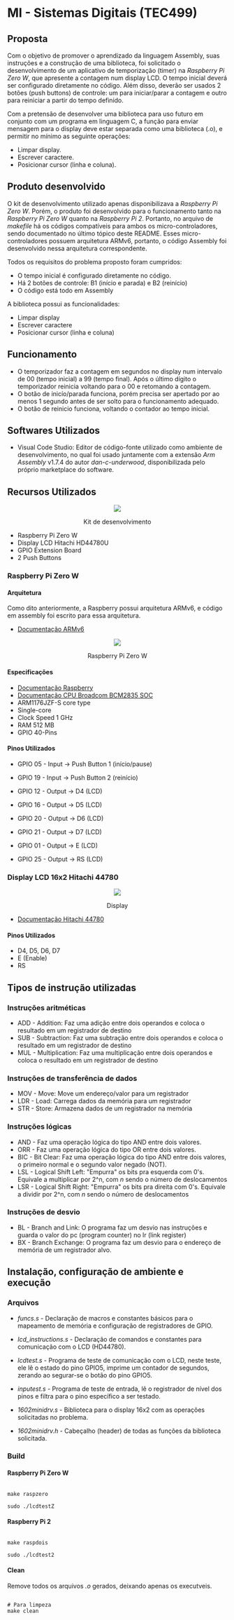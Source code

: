 # MI - Sistemas Digitais (TEC499)

## Proposta
Com o objetivo de promover o aprendizado da linguagem Assembly, suas instruções e a construção de uma biblioteca, foi solicitado
o desenvolvimento de um aplicativo de temporização (timer) na *Raspberry Pi Zero W*, que apresente a contagem num
display LCD. O tempo inicial deverá ser configurado diretamente no código. Além disso,
deverão ser usados 2 botões (push buttons) de controle: um para iniciar/parar a contagem e outro para reiniciar
a partir do tempo definido.

Com a pretensão de desenvolver uma biblioteca para uso futuro em conjunto com um
programa em linguagem C, a função para enviar mensagem para o display deve estar
separada como uma biblioteca (.o), e permitir no mínimo as seguinte operações:
- Limpar display.
- Escrever caractere.
- Posicionar cursor (linha e coluna).

## Produto desenvolvido
O kit de desenvolvimento utilizado apenas disponibilizava a *Raspberry Pi Zero W*. Porém, o produto foi desenvolvido para o funcionamento tanto na *Raspberry Pi Zero W* quanto na *Raspberry Pi 2*. Portanto, no arquivo de *makefile* há os códigos compatíveis para ambos os micro-controladores, sendo documentado no último tópico deste README. 
Esses micro-controladores possuem arquitetura ARMv6, portanto, o código Assembly foi desenvolvido nessa arquitetura correspondente.

Todos os requisitos do problema proposto foram cumpridos:
- O tempo inicial é configurado diretamente no código.
- Há 2 botões de controle: B1 (início e parada) e B2 (reinício)
- O código está todo em Assembly

A biblioteca possui as funcionalidades:
- Limpar display
- Escrever caractere
- Posicionar cursor (linha e coluna)

## Funcionamento
- O temporizador faz a contagem em segundos no display num intervalo de 00 (tempo inicial) a 99 (tempo final). Após o último dígito o temporizador reinicia voltando para o 00 e retomando a contagem.
- O botão de inicío/parada funciona, porém precisa ser apertado por ao menos 1 segundo antes de ser solto para o funcionamento adequado.
- O botão de reinicio funciona, voltando o contador ao tempo inicial.

## Softwares Utilizados
- Visual Code Studio: Editor de código-fonte utilizado como ambiente de desenvolvimento, no qual foi usado juntamente com a extensão *Arm Assembly* v1.7.4 do autor *dan-c-underwood*, disponibilizada pelo próprio marketplace do software.

## Recursos Utilizados
<div id="image11" style="display: inline_block" align="center">
		<img src="/protoboard.jpg"/><br>
		<p>
		Kit de desenvolvimento
		</p>
	</div>

- Raspberry Pi Zero W
- Display LCD Hitachi HD44780U
- GPIO Extension Board
- 2 Push Buttons

### Raspberry Pi Zero W

#### Arquitetura
Como dito anteriormente, a Raspberry possui arquitetura ARMv6, e código em assembly foi escrito para essa arquitetura.
- [Documentação ARMv6](https://developer.arm.com/documentation/ddi0419/c/)

<div id="image11" style="display: inline_block" align="center">
		<img src="/raspberry.jpg"/><br>
		<p>
		Raspberry Pi Zero W
		</p>
	</div>


#### Especificações
- [Documentação Raspberry](https://www.raspberrypi.com/documentation/)
- [Documentação CPU Broadcom BCM2835 SOC](https://www.raspberrypi.org/app/uploads/2012/02/BCM2835-ARM-Peripherals.pdf)
- ARM1176JZF-S core type
- Single-core
- Clock Speed 1 GHz
- RAM 512 MB
- GPIO 40-Pins

#### Pinos Utilizados

- GPIO 05 - Input -> Push Button 1 (início/pause)
- GPIO 19 - Input -> Push Button 2 (reinício)

- GPIO 12 - Output -> D4 (LCD)
- GPIO 16 - Output -> D5 (LCD)
- GPIO 20 - Output -> D6 (LCD)
- GPIO 21 - Output -> D7 (LCD)

- GPIO 01 - Output -> E (LCD)
- GPIO 25 - Output -> RS (LCD)

### Display LCD 16x2 Hitachi 44780

<div id="image11" style="display: inline_block" align="center">
		<img src="/display.jpg"/><br>
		<p>
		Display
		</p>
	</div>
  
- [Documentação Hitachi 44780](https://www.sparkfun.com/datasheets/LCD/HD44780.pdf)

#### Pinos Utilizados

- D4, D5, D6, D7
- E (Enable)
- RS


## Tipos de instrução utilizadas
### Instruções aritméticas
- ADD - Addition: Faz uma adição entre dois operandos e coloca o resultado em um registrador de destino 
- SUB - Subtraction: Faz uma subtração entre dois operandos e coloca o resultado em um registrador de destino
- MUL - Multiplication: Faz uma multiplicação entre dois operandos e coloca o resultado em um registrador de destino
### Instruções de transferência de dados
- MOV - Move: Move um endereço/valor para um registrador
- LDR - Load: Carrega dados da memória para um registrador
- STR - Store: Armazena dados de um registrador na memória
### Instruções lógicas
- AND - Faz uma operação lógica do tipo AND entre dois valores.
- ORR - Faz uma operação lógica do tipo OR entre dois valores.
- BIC - Bit Clear: Faz uma operação lógica do tipo AND entre dois valores, o primeiro normal e o segundo valor negado (NOT).
- LSL - Logical Shift Left: "Empurra" os bits pra esquerda com 0's. Equivale a multiplicar por 2^n, com *n* sendo o número de deslocamentos
- LSR - Logical Shift Right: "Empurra" os bits pra direita com 0's. Equivale a dividir por 2^n, com *n* sendo o número de deslocamentos
### Instruções de desvio
- BL  - Branch and Link: O programa faz um desvio nas instruções e guarda o valor do pc (program counter) no lr (link register)
- BX  - Branch Exchange: O programa faz um desvio para o endereço de memória de um registrador alvo.

## Instalação, configuração de ambiente e execução
### Arquivos

- *funcs.s* - Declaração de macros e constantes básicos para o mapeamento de memória e configuração de registradores de GPIO.

- *lcd_instructions.s* - Declaração de comandos e constantes para comunicação com o LCD (HD44780).

- *lcdtest.s* - Programa de teste de comunicação com o LCD, neste teste, ele lê o estado do pino GPIO5, imprime um contador de segundos, zerando ao segurar-se o botão do pino GPIO5.

- *inputest.s* - Programa de teste de entrada, lê o registrador de nível dos pinos e filtra para o pino específico a ser testado.

- *1602minidrv.s* - Biblioteca para o display 16x2 com as operações solicitadas no problema.

- *1602minidrv.h* - Cabeçalho (header) de todas as funções da biblioteca solicitada.

### Build

#### Raspberry Pi Zero W

```console

make raspzero

sudo ./lcdtestZ

```

#### Raspberry Pi 2

```console

make raspdois

sudo ./lcdtest2

```

#### Clean
Remove todos os arquivos *.o* gerados, deixando apenas os executveis.
```console

# Para limpeza
make clean

```
